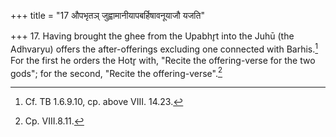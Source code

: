+++
title = "17 औपभृतञ् जुह्वामानीयापबर्हिषावनूयाजौ यजति"

+++
17. Having brought the ghee from the Upabhr̥t into the Juhū (the Adhvaryu) offers the after-offerings excluding one connected with Barhis.[^1] For the first he orders the Hotr̥ with, "Recite the offering-verse for the two gods"; for the second, "Recite the offering-verse".[^2]  


[^1]: Cf. TB 1.6.9.10, cp. above VIII. 14.23.  

[^2]: Cp. VIII.8.11.   
